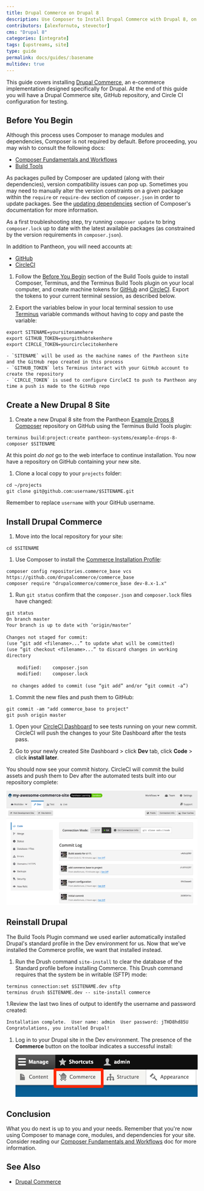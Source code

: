 ```yaml
---
title: Drupal Commerce on Drupal 8
description: Use Composer to Install Drupal Commerce with Drupal 8, on Pantheon
contributors: [alexfornuto, stevector]
cms: "Drupal 8"
categories: [integrate]
tags: [upstreams, site]
type: guide
permalink: docs/guides/:basename
multidev: true
---
```


This guide covers installing [Drupal Commerce](https://drupalcommerce.org/), an e-commerce implementation designed specifically for Drupal. At the end of this guide you will have a Drupal Commerce site, GitHub repository, and Circle CI configuration for testing.

## Before You Begin

Although this process uses Composer to manage modules and dependencies, Composer is not required by default. Before proceeding, you may wish to consult the following docs:

- [Composer Fundamentals and Workflows](/guides/composer)
- [Build Tools](/guides/build-tools)

<Alert title="Note" type="info">

As packages pulled by Composer are updated (along with their dependencies), version compatibility issues can pop up. Sometimes you may need to manually alter the version constraints on a given package within the `require` or `require-dev` section of `composer.json` in order to update packages. See the [updating dependencies](https://getcomposer.org/doc/01-basic-usage.md#updating-dependencies-to-their-latest-versions) section of Composer's documentation for more information.

As a first troubleshooting step, try running `composer update` to bring `composer.lock` up to date with the latest available packages (as constrained by the version requirements in `composer.json`).

</Alert>

In addition to Pantheon, you will need accounts at:

- [GitHub](https://github.com)
- [CircleCI](https://circleci.com)

1. Follow the [Before You Begin](/guides/build-tools/create-project/#prerequisites) section of the Build Tools guide to install Composer, Terminus, and the Terminus Build Tools plugin on your local computer, and create machine tokens for [GitHub](https://help.github.com/articles/creating-an-access-token-for-command-line-use) and [CircleCI](https://circleci.com/account/api). Export the tokens to your current terminal session, as described below.

1. Export the variables below in your local terminal session to use [Terminus](/terminus) variable commands without having to copy and paste the variable: 

  ```bash{promptUser: user}
  export SITENAME=yoursitenamehere
  export GITHUB_TOKEN=yourgithubtokenhere
  export CIRCLE_TOKEN=yourcirclecitokenhere
  ```

    - `SITENAME` will be used as the machine names of the Pantheon site and the GitHub repo created in this process
    - `GITHUB_TOKEN` lets Terminus interact with your GitHub account to create the repository
    - `CIRCLE_TOKEN` is used to configure CircleCI to push to Pantheon any time a push is made to the GitHub repo

## Create a New Drupal 8 Site

1. Create a new Drupal 8 site from the Pantheon [Example Drops 8 Composer](https://github.com/pantheon-systems/example-drops-8-composer) repository on GitHub using the Terminus Build Tools plugin:

 ```bash{promptUser: user}
 terminus build:project:create pantheon-systems/example-drops-8-composer $SITENAME
 ```

 At this point *do not* go to the web interface to continue installation. You now have a repository on GitHub containing your new site.

1. Clone a local copy to your `projects` folder:

 ```bash{promptUser: user}
 cd ~/projects
 git clone git@github.com:username/$SITENAME.git
 ```

 Remember to replace `username` with your GitHub username.

## Install Drupal Commerce

1. Move into the local repository for your site:

  ```bash{promptUser: user}
  cd $SITENAME
  ```

1. Use Composer to install the [Commerce Installation Profile](https://github.com/drupalcommerce/commerce_base):

  ```bash{promptUser: user}
  composer config repositories.commerce_base vcs https://github.com/drupalcommerce/commerce_base
  composer require "drupalcommerce/commerce_base dev-8.x-1.x"
  ```

1. Run `git status` confirm that the `composer.json` and `composer.lock` files have changed:

  ```bash{promptUser: user}
  git status
  On branch master
  Your branch is up to date with ‘origin/master’

  Changes not staged for commit:
  (use “git add <filename>...” to update what will be committed)
  (use “git checkout <filename>...” to discard changes in working directory

      modified:    composer.json
      modified:    composer.lock

    no changes added to commit (use “git add” and/or “git commit -a”)
  ```

1. Commit the new files and push them to GitHub:

  ```bash{promptUser: user}
  git commit -am "add commerce_base to project"
  git push origin master
  ```

1. Open your [CircleCI Dashboard](https://circleci.com/dashboard) to see tests running on your new commit. CircleCI will push the changes to your Site Dashboard after the tests pass.

1. Go to your newly created Site Dashboard > click <span class="glyphicons glyphicons-wrench"></span> **Dev** tab, click <span class="glyphicons glyphicons-embed-close"></span> **Code** > click **install later**. 

 You should now see your commit history. CircleCI will commit the build assets and push them to Dev after the automated tests built into our repository complete:

  ![Build Assets on Dev](../../images/guides/drupal-8-commerce/build-assets.png)

## Reinstall Drupal

 The Build Tools Plugin command we used earlier automatically installed Drupal's standard profile in the Dev environment for us. Now that we've installed the Commerce profile, we want that installed instead.

1. Run the Drush command `site-install` to clear the database of the Standard profile before installing Commerce. This Drush command requires that the system be in writable (SFTP) mode:

  ```bash{promptUser: user}
  terminus connection:set $SITENAME.dev sftp
  terminus drush $SITENAME.dev -- site-install commerce
  ```

1.Review the last two lines of output to identify the username and password created:

  ```bash
  Installation complete.  User name: admin  User password: jTHD8hd85U         [ok]
  Congratulations, you installed Drupal!                                  [status]
  ```

1. Log in to your Drupal site in the Dev environment. The presence of the **Commerce** button on the toolbar indicates a successful install:

    ![Drupal Commerce in the Toolbar](../../images/guides/drupal-8-commerce/commerce-button.png)

## Conclusion

What you do next is up to you and your needs. Remember that you're now using Composer to manage core, modules, and dependencies for your site. Consider reading our [Composer Fundamentals and Workflows](/guides/composer) doc for more information.

## See Also

- [Drupal Commerce](https://drupalcommerce.org/)
